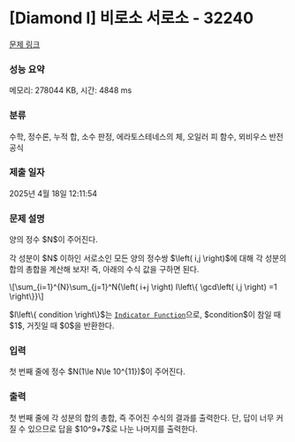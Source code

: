 # [Diamond I] 비로소 서로소 - 32240 

[문제 링크](https://www.acmicpc.net/problem/32240) 

### 성능 요약

메모리: 278044 KB, 시간: 4848 ms

### 분류

수학, 정수론, 누적 합, 소수 판정, 에라토스테네스의 체, 오일러 피 함수, 뫼비우스 반전 공식

### 제출 일자

2025년 4월 18일 12:11:54

### 문제 설명

<p>양의 정수 $N$이 주어진다.</p>

<p>각 성분이 $N$ 이하인 서로소인 모든 양의 정수쌍 $\left( i,j \right)$에 대해 각 성분의 합의 총합을 계산해 보자! 즉, 아래의 수식 값을 구하면 된다.</p>

<p>\[\sum_{i=1}^{N}\sum_{j=1}^N{\left( i+j \right) I\left\{ \gcd\left( i,j \right) =1 \right\}}\]</p>

<p>$I\left\{ condition \right\}$는 <a href="https://en.wikipedia.org/wiki/Indicator_function"><code>Indicator Function</code></a>으로, $condition$이 참일 때 $1$, 거짓일 때 $0$을 반환한다.</p>

### 입력 

 <p>첫 번째 줄에 정수 $N(1\le N\le 10^{11})$이 주어진다.</p>

### 출력 

 <p>첫 번째 줄에 각 성분의 합의 총합, 즉 주어진 수식의 결과를 출력한다. 단, 답이 너무 커질 수 있으므로 답을 $10^9+7$로 나눈 나머지를 출력한다.</p>

